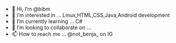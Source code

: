 - 👋 Hi, I’m @bibm
- 👀 I’m interested in ... Linux,HTML,CSS,Java,Android development
- 🌱 I’m currently learning ... C#
- 💞️ I’m looking to collaborate on ...
- 📫 How to reach me ... @not_benja_ on IG

<!---
bibm/bibm is a ✨ special ✨ repository because its `README.md` (this file) appears on your GitHub profile.
You can click the Preview link to take a look at your changes.
--->
